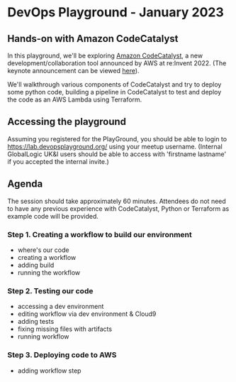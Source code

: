 # DevOps Playground - January 2023
## Hands-on with Amazon CodeCatalyst

In this playground, we'll be exploring [Amazon CodeCatalyst](https://codecatalyst.aws), a new development/collaboration
tool announced by AWS at re:Invent 2022. (The keynote announcement can be viewed [here](https://youtu.be/RfvL_423a-I?t=3486)).

We'll walkthrough various components of CodeCatalyst and try to deploy some python code, building a pipeline in CodeCatalyst
to test and deploy the code as an AWS Lambda using Terraform.

## Accessing the playground
Assuming you registered for the PlayGround, you should be able to login to https://lab.devopsplayground.org/ using your 
meetup username. (Internal GlobalLogic UK&I users should be able to access with 'firstname lastname' if you accepted the internal invite.)

## Agenda
The session should take approximately 60 minutes. Attendees do not need to have any previous experience with CodeCatalyst, Python or Terraform
as example code will be provided.

### Step 1. Creating a workflow to build our environment
 - where's our code
 - creating a workflow
 - adding build
 - running the workflow

### Step 2. Testing our code
 - accessing a dev environment
 - editing workflow via dev environment & Cloud9
 - adding tests
 - fixing missing files with artifacts
 - running workflow

### Step 3. Deploying code to AWS
 - adding workflow step